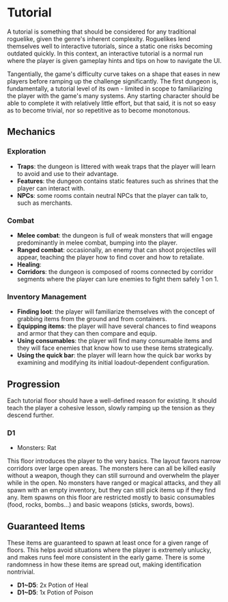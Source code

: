 # Tutorial

A tutorial is something that should be considered for any traditional roguelike, given the genre's inherent complexity.
Roguelikes lend themselves well to interactive tutorials, since a static one risks becoming outdated quickly. 
In this context, an interactive tutorial is a normal run where the player is given gameplay hints and tips on how to navigate the UI.

Tangentially, the game's difficulty curve takes on a shape that eases in new players before ramping up the challenge significantly.
The first dungeon is, fundamentally, a tutorial level of its own - limited in scope to familiarizing the player with the game's many systems.
Any starting character should be able to complete it with relatively little effort, but that said, it is not so easy as to become trivial, nor so repetitive as to become monotonous. 

## Mechanics

### Exploration

- **Traps**: the dungeon is littered with weak traps that the player will learn to avoid and use to their advantage.
- **Features**: the dungeon contains static features such as shrines that the player can interact with.
- **NPCs**: some rooms contain neutral NPCs that the player can talk to, such as merchants.

### Combat

- **Melee combat**: the dungeon is full of weak monsters that will engage predominantly in melee combat, bumping into the player.
- **Ranged combat**: occasionally, an enemy that can shoot projectiles will appear, teaching the player how to find cover and how to retaliate.
- **Healing**:
- **Corridors**: the dungeon is composed of rooms connected by corridor segments where the player can lure enemies to fight them safely 1 on 1.

### Inventory Management

- **Finding loot**: the player will familiarize themselves with the concept of grabbing items from the ground and from containers.
- **Equipping items**: the player will have several chances to find weapons and armor that they can then compare and equip.
- **Using consumables**: the player will find many consumable items and they will face enemies that know how to use these items strategically.
- **Using the quick bar**: the player will learn how the quick bar works by examining and modifying its initial loadout-dependent configuration.

## Progression

Each tutorial floor should have a well-defined reason for existing. 
It should teach the player a cohesive lesson, slowly ramping up the tension as they descend further.

### D1

- Monsters: Rat

This floor introduces the player to the very basics. The layout favors narrow corridors over large open areas.
The monsters here can all be killed easily without a weapon, though they can still surround and overwhelm the player while in the open.
No monsters have ranged or magical attacks, and they all spawn with an empty inventory, but they can still pick items up if they find any.
Item spawns on this floor are restricted mostly to basic consumables (food, rocks, bombs...) and basic weapons (sticks, swords, bows).

## Guaranteed Items

These items are guaranteed to spawn at least once for a given range of floors. This helps avoid situations where the player is extremely unlucky,
and makes runs feel more consistent in the early game. There is some randomness in how these items are spread out, making identification nontrivial.

- **D1~D5**: 2x Potion of Heal
- **D1~D5**: 1x Potion of Poison